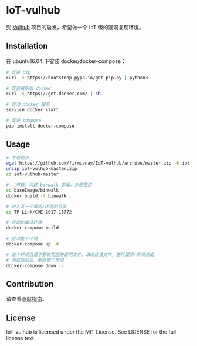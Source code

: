 # IoT-vulhub

受 [Vulhub](https://github.com/vulhub/vulhub) 项目的启发，希望做一个 IoT 版的漏洞复现环境。

## Installation

在 ubuntu16.04 下安装 docker/docker-compose：

```sh
# 安装 pip
curl -s https://bootstrap.pypa.io/get-pip.py | python3

# 安装最新版 docker
curl -s https://get.docker.com/ | sh

# 启动 docker 服务
service docker start

# 安装 compose
pip install docker-compose 
```

## Usage

```sh
# 下载项目
wget https://github.com/firmianay/IoT-vulhub/archive/master.zip -O iot-vulhub-master.zip
unzip iot-vulhub-master.zip
cd iot-vulhub-master

# （可选）构建 binwalk 容器，方便使用
cd baseImage/binwalk
docker build -t binwalk .

# 进入某一个漏洞/环境的目录
cd TP-Link/CVE-2017-13772

# 自动化编译环境
docker-compose build

# 启动整个环境
docker-compose up -d

# 每个环境目录下都有相应的说明文件，请阅读该文件，进行漏洞/环境测试。
# 测试完成后，删除整个环境：
docker-compose down -v
```

## Contribution

请查看[贡献指南](./CONTRIBUTION.md)。

## License

IoT-vulhub is licensed under the MIT License. See LICENSE for the full license text.
